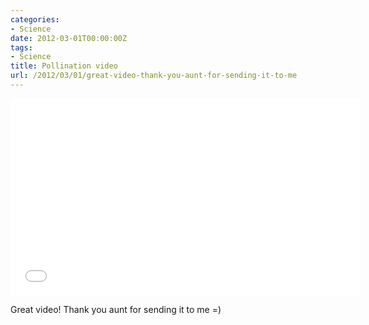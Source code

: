 ```yaml
---
categories:
- Science
date: 2012-03-01T00:00:00Z
tags:
- Science
title: Pollination video
url: /2012/03/01/great-video-thank-you-aunt-for-sending-it-to-me
---
```


<iframe width="560" height="315" src="//www.youtube.com/embed/xHkq1edcbk4" frameborder="0"></iframe>

Great video! Thank you aunt for sending it to me =)

